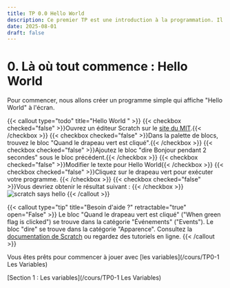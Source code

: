 ```yaml
---
title: TP 0.0 Hello World
description: Ce premier TP est une introduction à la programmation. Il utilise le langage scratch.
date: 2025-08-01
draft: false
---
```


# 0. Là où tout commence : Hello World
Pour commencer, nous allons créer un programme simple qui affiche "Hello World" à l'écran.

{{< callout type="todo" title="Hello World " >}}
{{< checkbox checked="false" >}}Ouvrez un éditeur Scratch sur le [site du MIT](https://scratch.mit.edu/projects/editor).{{< /checkbox >}}
{{< checkbox checked="false" >}}Dans la palette de blocs, trouvez le bloc "Quand le drapeau vert est cliqué".{{< /checkbox >}}
{{< checkbox checked="false" >}}Ajoutez le bloc "dire Bonjour pendant 2 secondes" sous le bloc précédent.{{< /checkbox >}}
{{< checkbox checked="false" >}}Modifier le texte pour Hello World{{< /checkbox >}}
{{< checkbox checked="false" >}}Cliquez sur le drapeau vert pour exécuter votre programme.   {{< /checkbox >}}
{{< checkbox checked="false" >}}Vous devriez obtenir le résultat suivant : {{< /checkbox >}}
![scratch says hello](/images/scratch_says_hello.png)
{{< /callout >}}


{{< callout type="tip" title="Besoin d'aide ?" retractable="true" open="False" >}}
Le bloc "Quand le drapeau vert est cliqué" ("When green flag is clicked") se trouve dans la catégorie "Événements" ("Events").
Le bloc "dire" se trouve dans la catégorie "Apparence".
Consultez la [documentation de Scratch](https://scratch.mit.edu/help) ou regardez des tutoriels en ligne.
{{< /callout >}}

Vous êtes prêts pour commencer à jouer avec [les variables](/cours/TP0-1 Les Variables)


[Section 1 : Les variables](/cours/TP0-1 Les Variables)
